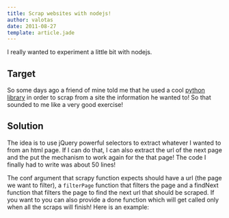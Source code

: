 ```yaml
---
title: Scrap websites with nodejs!
author: valotas
date: 2011-08-27
template: article.jade
---
```


I really wanted to experiment a little bit with nodejs.

## Target
So some days ago a friend of mine told me that he used a cool [python library](http://scrapy.org/) in order to scrap from a site the information he wanted to! So that sounded to me like a very good exercise!

## Solution
The idea is to use jQuery powerful selectors to extract whatever I wanted to from an html page. If I can do that, I can also extract the url of the next page and the put the mechanism to work again for the that page! The code I finally had to write was about 50 lines!

<script src="https://gist.github.com/1175447.js?file=scrapy.js"></script>

The conf argument that scrapy function expects should have a url (the page we want to filter), a `filterPage` function that filters the page and a findNext function that filters the page to find the next url that should be scraped. If you want to you can also provide a done function which will get called only when all the scraps will finish! Here is an example:

<script src="https://gist.github.com/1175447.js?file=run.js"></script>
